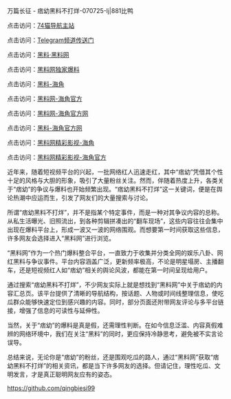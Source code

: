 万篇长征 - 痞幼黑料不打烊-070725-lj|881比鸭

点击访问：<a href="https://74mao.com/">74猫导航主站</a>

点击访问：<a href="https://74mao.com/">Telegram频道传送门</a>

点击访问：<a href="https://heiliaolvzlu3.pages.dev">黑料·黑料网</a>

点击访问：<a href="https://heiliaoyvnrda.pages.dev">黑料网独家爆料</a>

点击访问：<a href="https://haef.pages.dev/">黑料-海角</a>

点击访问：<a href="https://qfwfg.pages.dev/">黑料网-海角官方</a>

点击访问：<a href="https://gdas.pages.dev/">黑料网-海角官方网</a>

点击访问：<a href="https://gbs-3wd.pages.dev/">黑料-海角官方网</a>

点击访问：<a href="https://fge-7ja.pages.dev/">黑料网精彩影视-海角</a>

点击访问：<a href="https://jha.pages.dev/">黑料网精彩影视-海角官方</a>

近年来，随着短视频平台的兴起，一批网络红人迅速走红，其中“痞幼”凭借其个性十足的风格与大胆的形象，吸引了大量粉丝关注。然而，伴随着热度上升，各类关于“痞幼”的争议与爆料也开始频繁出现。“痞幼黑料不打烊”这一关键词，便是在舆论热潮中应运而生，引发了网友们的大量搜索与讨论。

所谓“痞幼黑料不打烊”，并不是指某个特定事件，而是一种对其争议内容的总称。从私生活曝光、旧照流出，到各种剪辑拼凑出的“翻车现场”，这些内容往往会集中出现在爆料平台上，形成一波又一波的网络围观。而想要第一时间获取这些信息，许多网友会选择进入“黑料网”进行浏览。

“黑料网”作为一个热门爆料整合平台，一直致力于收集并分类全网的娱乐八卦、网红黑料与争议事件。平台内容涵盖广泛，更新频率极高，不论是明星塌房、主播翻车，还是短视频红人如“痞幼”相关的舆论风波，都能在第一时间呈现给用户。

通过搜索“痞幼黑料不打烊”，不少网友实际上就是想找到“黑料网”中关于痞幼的内容汇总页。该平台提供了清晰的导航结构，按话题、人物或时间线整理信息，使吃瓜群众能够快速定位到感兴趣的内容。同时，部分页面还附带网友评论与多平台链接，增强了信息的可读性与延伸性。

当然，关于“痞幼”的爆料是真是假，还需理性判断。在如今信息泛滥、内容真假难辨的网络环境中，我们在关注“黑料”的同时，更应保持冷静思考，避免被不实言论误导。

总结来说，无论你是“痞幼”的粉丝，还是围观吃瓜的路人，通过“黑料网”获取“痞幼黑料不打烊”的相关资讯，都是当下许多网友的选择。但请记住，理性吃瓜、文明发言，才是真正聪明网友应有的姿态。

https://github.com/qingbiesi99
